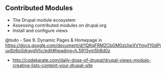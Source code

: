 Contributed Modules
-------------------

* The Drupal module ecosystem
* Assessing contributed modules on drupal.org
* Install and configure views

@todo - See 9. Dynamic Pages & Homepage in https://docs.google.com/document/d/1QKqFRMZCbGM0zUlwXVYmyFf0dPjux8z6oGdraydVlic/edit#heading=h.5913ym5h8d0z

* http://codekarate.com/daily-dose-of-drupal/drupal-views-module-creating-lists-content-your-drupal-site
